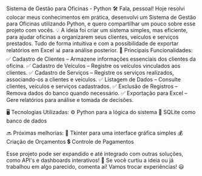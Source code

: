 Sistema de Gestão para Oficinas - Python 🛠️
Fala, pessoal! Hoje resolvi colocar meus conhecimentos em prática, desenvolvi um Sistema de Gestão para Oficinas utilizando Python, e quero compartilhar um pouco sobre esse projeto com vocês. 💡
A ideia foi criar um sistema simples, mas eficiente, para ajudar oficinas a organizarem seus clientes, veículos e serviços prestados. Tudo de forma intuitiva e com a possibilidade de exportar relatórios em Excel 📊 para análise posterior.
🔧 Principais Funcionalidades:
✅ Cadastro de Clientes – Armazene informações essenciais dos clientes da oficina.
✅ Cadastro de Veículos – Registre os veículos vinculados aos clientes.
✅ Cadastro de Serviços – Registre os serviços realizados, associando-os a clientes e veículos.
✅ Listagem de Dados – Consulte clientes, veículos e serviços cadastrados.
✅ Exclusão de Registros – Remova dados do banco quando necessário.
✅ Exportação para Excel – Gere relatórios para análise e tomada de decisões.

🖥️ Tecnologias Utilizadas:
⚙️ Python para a lógica do sistema
📂 SQLite como banco de dados

🔜 Próximas melhorias:
🎨 Tkinter para uma interface gráfica simples
💰 Criação de Orçamentos
💲 Controle de Pagamentos

Esse projeto pode ser expandido e até integrado com outras soluções, como API's e dashboards interativos! 🚀
Se você curtiu a ideia ou já trabalhou em algo parecido, comenta aí! Vamos trocar experiências! 😃
